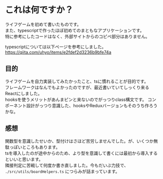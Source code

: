 # これは何ですか？

ライフゲームを初めて書いたものです。  
また、typescriptで作ったほぼ初めてのまともなアプリケーションです。  
特に参考にしたコードはなく、外部サイトからのコピペ部分はありません。  

typescriptについては以下ページを参考にしました。
https://qiita.com/uhyo/items/e2fdef2d3236b9bfe74a


## 目的

ライフゲームを自力実装してみたかったこと、tsに慣れることが目的です。  
フレームワークはなんでもよかったのですが、最近書いていてしっくり来るReactにしました。  
hooksを使うメリットがあんまピンと来ないのでがっつりclass構文です。
コンポーネント設計がっつり意識した、hooksやReduxバージョンもそのうち作ろうかな。  

## 感想
  
関数型を意識したせいか、型付けはさほど苦労しませんでした。が、いくつか無駄っぽいところもあります。  
tsを導入したのが途中からのため、より型を意識して書くには最初から導入するといいと思います。  
隣接判定に苦戦して何度か書き直しました。今もだいぶ力技で、 `./src/utils/boardHelpers.ts` につらみが詰まっています。